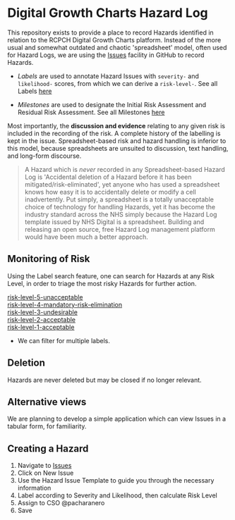 # Digital Growth Charts Hazard Log

This repository exists to provide a place to record Hazards identified in relation to the RCPCH Digital Growth Charts platform. Instead of the more usual and somewhat outdated and chaotic 'spreadsheet' model, often used for Hazard Logs, we are using the [Issues](https://github.com/rcpch/digital-growth-charts-hazard-log/issues) facility in GitHub to record Hazards.

* *Labels* are used to annotate Hazard Issues with `severity-` and `likelihood-` scores, from which we can derive a `risk-level-`. See all Labels [here](https://github.com/rcpch/digital-growth-charts-hazard-log/labels)

* *Milestones* are used to designate the Initial Risk Assessment and Residual Risk Assessment. See all Milestones [here](https://github.com/rcpch/digital-growth-charts-hazard-log/milestones)

Most importantly, the **discussion and evidence** relating to any given risk is included in the recording of the risk. A complete history of the labelling is kept in the issue. Spreadsheet-based risk and hazard handling is inferior to this model, because spreadsheets are unsuited to discussion, text handling, and long-form discourse.

> A Hazard which is *never* recorded in any Spreadsheet-based Hazard Log is 'Accidental deletion of a Hazard before it has been mitigated/risk-eliminated', yet anyone who has used a spreadsheet knows how easy it is to accidentally delete or modify a cell inadvertently. Put simply, a spreadsheet is a totally unacceptable choice of technology for handling Hazards, yet it has become the industry standard across the NHS simply because the Hazard Log template issued by NHS Digital is a spreadsheet. Building and releasing an open source, free Hazard Log management platform would have been much a better approach.

## Monitoring of Risk
Using the Label search feature, one can search for Hazards at any Risk Level, in order to triage the most risky Hazards for further action.

[risk-level-5-unacceptable](https://github.com/rcpch/digital-growth-charts-hazard-log/labels/risk-level-5-unacceptable)  
[risk-level-4-mandatory-risk-elimination](https://github.com/rcpch/digital-growth-charts-hazard-log/labels/risk-level-4-mandatory-risk-elimination)  
[risk-level-3-undesirable](https://github.com/rcpch/digital-growth-charts-hazard-log/labels/risk-level-3-undesirable)  
[risk-level-2-acceptable](https://github.com/rcpch/digital-growth-charts-hazard-log/labels/risk-level-2-acceptable)  
[risk-level-1-acceptable](https://github.com/rcpch/digital-growth-charts-hazard-log/labels/risk-level-1-acceptable)  

* We can filter for multiple labels.

## Deletion
Hazards are never deleted but may be closed if no longer relevant.

## Alternative views
We are planning to develop a simple application which can view Issues in a tabular form, for familiarity.

## Creating a Hazard
1. Navigate to [Issues](https://github.com/rcpch/digital-growth-charts-hazard-log/issues)
2. Click on New Issue
3. Use the Hazard Issue Template to guide you through the necessary information
4. Label according to Severity and Likelihood, then calculate Risk Level
5. Assign to CSO @pacharanero
6. Save
